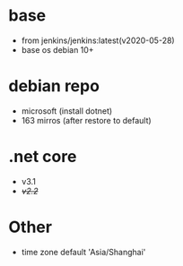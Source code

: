 # base
* from jenkins/jenkins:latest(v2020-05-28)
* base os debian 10+

# debian repo
* microsoft (install dotnet)
* 163 mirros (after restore to default)

# .net core 
* v3.1
* ~~*v2.2*~~

# Other
* time zone default 'Asia/Shanghai'
